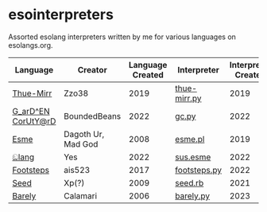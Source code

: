 # esointerpreters
Assorted esolang interpreters written by me for various languages on esolangs.org.


| Language | Creator | Language Created | Interpreter | Interpreter Created |
|----------|---------|------|-------------|------------------|
| [Thue-Mirr](https://esolangs.org/wiki/Thue-Mirr) | Zzo38  | 2019 | [thue-mirr.py](Thue-Mirr/) | 2019 |
| [G_arD^EN CorUtY@rD](https://esolangs.org/wiki/G_arD%5EEN_CorUtY@rD) | BoundedBeans | 2022 | [gc.py](G_arD%5EEN%20CorUtY%40rD/) | 2022 |
| [Esme](https://esolangs.org/wiki/Esme) | Dagoth Ur, Mad God | 2008 | [esme.pl](esme/) | 2019 |
| [ඞlang](https://esolangs.org/wiki/%E0%B6%9Elang) | Yes | 2022 | [sus.esme](esme/examples/sus.esme) | 2022 |
| [Footsteps](https://esolangs.org/wiki/Footsteps) | ais523 | 2017 | [footsteps.py](footsteps/) | 2022 |
| [Seed](https://esolangs.org/wiki/Seed) | Xp(?) | 2009 | [seed.rb](Seed/) | 2021 |
| [Barely](https://esolangs.org/wiki/Barely) | Calamari | 2006 | [barely.py](Barely/) | 2023 |
